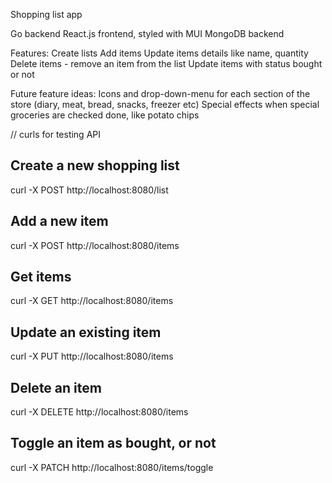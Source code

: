 Shopping list app

Go backend
React.js frontend, styled with MUI
MongoDB backend

Features:
Create lists
Add items
Update items details like name, quantity
Delete items - remove an item from the list
Update items with status bought or not


Future feature ideas:
Icons and drop-down-menu for each section of the store (diary, meat, bread, snacks, freezer etc)
Special effects when special groceries are checked done, like potato chips


// curls for testing API

## Create a new shopping list
curl -X POST http://localhost:8080/list

## Add a new item
curl -X POST http://localhost:8080/items

## Get items
curl -X GET http://localhost:8080/items

## Update an existing item
curl -X PUT http://localhost:8080/items

## Delete an item
curl -X DELETE http://localhost:8080/items

## Toggle an item as bought, or not
curl -X PATCH http://localhost:8080/items/toggle